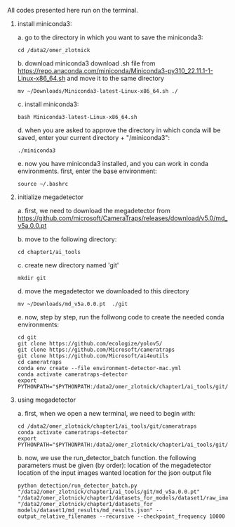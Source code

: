 All codes presented here run on the terminal.

1) install miniconda3:
    
    a. go to the directory in which you want to save the miniconda3:
    ```
    cd /data2/omer_zlotnick
    ```
    
    b. download miniconda3 download .sh file from https://repo.anaconda.com/miniconda/Miniconda3-py310_22.11.1-1-Linux-x86_64.sh and move it to the same directory
    ```
    mv ~/Downloads/Miniconda3-latest-Linux-x86_64.sh ./
    ```
    
    c. install miniconda3:
    ```
    bash Miniconda3-latest-Linux-x86_64.sh
    ```
    
    d. when you are asked to approve the directory in which conda will be saved, enter your current directory + "/miniconda3":
    ```
    ./miniconda3
    ```
    
    e. now you have miniconda3 installed, and you can work in conda environments. first, enter the base environment:
    ```
    source ~/.bashrc
    ```
    
 2) initialize megadetector
 
    a. first, we need to download the megadetector from https://github.com/microsoft/CameraTraps/releases/download/v5.0/md_v5a.0.0.pt
    
    b. move to the following directory:
    ```
    cd chapter1/ai_tools
    ```
    
    c. create new directory named 'git'
    ```
    mkdir git
    ```
    
    d. move the megadetector we downloaded to this directory
    ``` 
    mv ~/Downloads/md_v5a.0.0.pt  ./git
    ```
    
    e. now, step by step, run the follwong code to create the needed conda environments:
    ```
    cd git
    git clone https://github.com/ecologize/yolov5/
    git clone https://github.com/Microsoft/cameratraps
    git clone https://github.com/Microsoft/ai4eutils
    cd cameratraps
    conda env create --file environment-detector-mac.yml
    conda activate cameratraps-detector
    export PYTHONPATH="$PYTHONPATH:/data2/omer_zlotnick/chapter1/ai_tools/git/cameratraps:/data2/omer_zlotnick/chapter1/ai_tools/git/ai4eutils:/data2/omer_zlotnick/chapter1/ai_tools//git/yolov5"
    ```

3) using megadetector

    a. first, when we open a new terminal, we need to begin with:
    ```
    cd /data2/omer_zlotnick/chapter1/ai_tools/git/cameratraps
    conda activate cameratraps-detector
    export PYTHONPATH="$PYTHONPATH:/data2/omer_zlotnick/chapter1/ai_tools/git/cameratraps:/data2/omer_zlotnick/chapter1/ai_tools/git/ai4eutils:/data2/omer_zlotnick/chapter1/ai_tools//git/yolov5"
    ```
    
    b. now, we use the run_detector_batch function.
      the following parameters must be given (by order):
      location of the megadetector
      location of the input images
      wanted location for the json output file
    ```
    python detection/run_detector_batch.py "/data2/omer_zlotnick/chapter1/ai_tools/git/md_v5a.0.0.pt" "/data2/omer_zlotnick/chapter1/datasets_for_models/dataset1/raw_images" "/data2/omer_zlotnick/chapter1/datasets_for models/dataset1/md_results/md_results.json" --output_relative_filenames --recursive --checkpoint_frequency 10000
    ```
    
    
    
    
    
    
    
    
    
    
